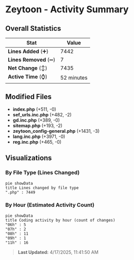 # Zeytoon - Activity Summary 

## Overall Statistics

| Stat                   | Value                                                             |
| ---------------------- | ----------------------------------------------------------------- |
| **Lines Added** (➕)   | 7442                                          |
| **Lines Removed** (➖) | 7                                        |
| **Net Change** (↕)    | 7435                |
| **Active Time** (⌚)   | 52 minutes |


## Modified Files
- **index.php** (+511, -0)
- **sef_urls.inc.php** (+482, -2)
- **gd.inc.php** (+389, -0)
- **sitemap.php** (+193, -2)
- **zeytoon_config-general.php** (+1431, -3)
- **lang.inc.php** (+3971, -0)
- **reg.inc.php** (+465, -0)

## Visualizations

### By File Type (Lines Changed)

```mermaid
pie showData
title Lines changed by file type
".php" : 7449
```

### By Hour (Estimated Activity Count)

```mermaid
pie showData
title Coding activity by hour (count of changes)
"06h" : 5
"07h" : 2
"08h" : 11
"09h" : 1
"11h" : 16
```


> **Last Updated:** 4/17/2025, 11:41:50 AM